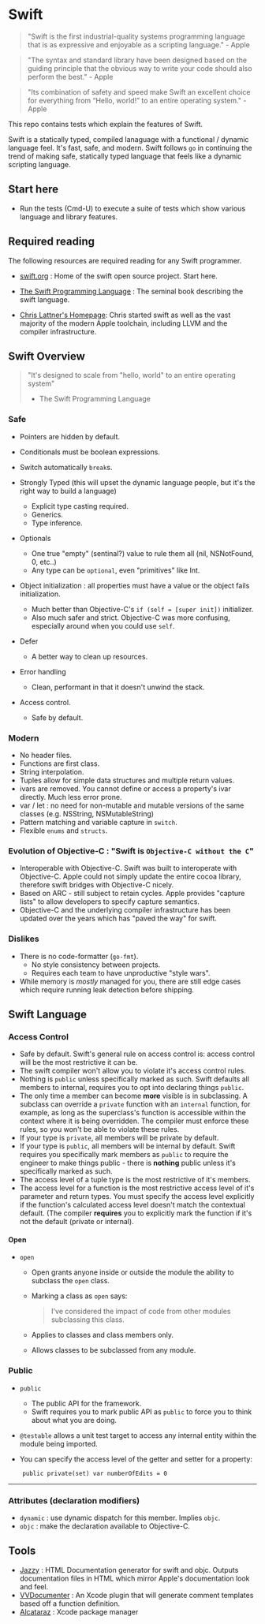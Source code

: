 # Swift

> "Swift is the first industrial-quality systems programming language that is as expressive and enjoyable as a scripting language." - Apple

> "The syntax and standard library have been designed based on the guiding principle that the obvious way to write your code should also perform the best." - Apple

> "Its combination of safety and speed make Swift an excellent choice for everything from “Hello, world!” to an entire operating system." - Apple

This repo contains tests which explain the features of Swift.

Swift is a statically typed, compiled lanaguage with a functional / dynamic language feel. It's fast, safe, and modern. Swift follows `go` in continuing the trend of making safe, statically typed language that feels like a dynamic scripting language.

## Start here

* Run the tests (Cmd-U) to execute a suite of tests which show various language
  and library features.

## Required reading

The following resources are required reading for any Swift programmer.

* [swift.org](http://swift.org) : Home of the swift open source project. Start here.

* [The Swift Programming Language](https://developer.apple.com/library/ios/documentation/Swift/Conceptual/Swift_Programming_Language/) :
  The seminal book describing the swift language.

* [Chris Lattner's Homepage](http://www.nondot.org/sabre/): Chris started swift as well as the vast majority of the modern Apple toolchain, including LLVM and the compiler infrastructure.


## Swift Overview

> "It's designed to scale from "hello, world" to an entire operating system"
> - The Swift Programming Language

### Safe

* Pointers are hidden by default.
* Conditionals must be boolean expressions.
* Switch automatically `break`s.

* Strongly Typed (this will upset the dynamic language people, but it's the right way to build a language)
  * Explicit type casting required.
  * Generics.
  * Type inference.

* Optionals
  * One true "empty" (sentinal?) value to rule them all (nil, NSNotFound, 0, etc..)
  * Any type can be `optional`, even "primitives" like Int.

* Object initialization : all properties must have a value or the object fails initialization.
    * Much better than Objective-C's `if (self = [super init])` initializer.
    * Also much safer and strict. Objective-C was more confusing, especially around when you could use `self`.

* Defer
  * A better way to clean up resources.

* Error handling
  * Clean, performant in that it doesn't unwind the stack.

* Access control.
  * Safe by default.

### Modern

* No header files.
* Functions are first class.
* String interpolation.
* Tuples allow for simple data structures and multiple return values.
* ivars are removed. You cannot define or access a property's ivar directly. Much less error prone.
* var / let : no need for non-mutable and mutable versions of the same classes (e.g. NSString, NSMutableString)
* Pattern matching and variable capture in `switch`.
* Flexible `enums` and `structs`.

### Evolution of Objective-C : "Swift is `Objective-C without the C`"

* Interoperable with Objective-C. Swift was built to interoperate with Objective-C. Apple could not simply update the entire cocoa library, therefore swift bridges with Objective-C nicely.
* Based on ARC - still subject to retain cycles. Apple provides "capture lists" to allow developers to specify capture semantics.
* Objective-C and the underlying compiler infrastructure has been updated over the years which has "paved the way" for swift.


### Dislikes

* There is no code-formatter (`go-fmt`).
  * No style consistency between projects.
  * Requires each team to have unproductive "style wars".
* While memory is *mostly* managed for you, there are still edge cases which require running leak detection before shipping.


## Swift Language

### Access Control

* Safe by default. Swift's general rule on access control is: access control will be the most restrictive it can be.
* The swift compiler won't allow you to violate it's access control rules.
* Nothing is `public` unless specifically marked as such. Swift defaults all members to internal, requires you to opt into declaring things `public`.
* The only time a member can become **more** visible is in subclassing. A subclass can override a `private` function with an `internal` function, for example, as long as the superclass's function is accessible within the context where it is being overridden. The compiler must enforce these rules, so you won't be able to violate these rules.
* If your type is `private`, all members will be private by default.
* If your type is `public`, all members will be internal by default. Swift requires you specifically mark members as `public` to require the engineer to make things public - there is **nothing** public unless it's specifically marked as such.
* The access level of a tuple type is the most restrictive of it's members.
* The access level for a function is the most restrictive access level of it's parameter and return types. You must specify the access level explicitly if the function's calculated access level doesn't match the contextual default. (The compiler **requires** you to explicitly mark the function if it's not the default (private or internal).

#### Open
* `open`
  * Open grants anyone inside or outside the module the ability to subclass the
    `open` class.
  * Marking a class as `open` says:

    > I've considered the impact of code from other modules subclassing this class.

  * Applies to classes and class members only.
  * Allows classes to be subclassed from any module.

### Public
* `public`
  * The public API for the framework.
  * Swift requires you to mark public API as `public` to force you to think
    about what you are doing.

* `@testable` allows a unit test target to access any internal entity within the
  module being imported.

* You can specify the access level of the getter and setter for a property:

```
	public private(set) var numberOfEdits = 0
```

-------

### Attributes (declaration modifiers)

* `dynamic` : use dynamic dispatch for this member. Implies `objc`.
* `objc` : make the declaration available to Objective-C.


## Tools

* [Jazzy](https://github.com/Realm/jazzy) : HTML Documentation generator for swift and objc. Outputs documentation files in HTML which mirror Apple's documentation look and feel.
* [VVDocumenter](https://github.com/onevcat/VVDocumenter-Xcode) : An Xcode plugin that will generate comment templates based off a function definition.
* [Alcataraz](http://alcatraz.io/) : Xcode package manager
